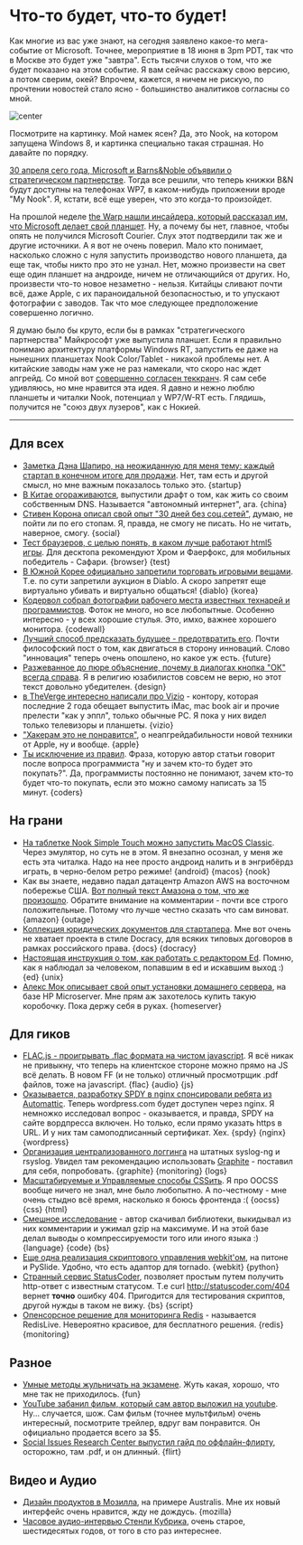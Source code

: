 # Что-то будет, что-то будет!

Как многие из вас уже знают, на сегодня заявлено какое-то мега-событие от Microsoft. Точнее, мероприятие в 18 июня в 3pm PDT, так что в Москве это будет уже "завтра". Есть тысячи слухов о том, что же будет показано на этом событие. Я вам сейчас расскажу свою версию, а потом сверим, окей? Впрочем, кажется, я ничем не рискую, по прочтении новостей стало ясно - большинство аналитиков согласны со мной.

![center](http://i.zdnet.com/blogs/windows-nook-tablet-new1.jpg)

Посмотрите на картинку. Мой намек ясен? Да, это Nook, на котором запущена Windows 8, и картинка специально такая страшная. Но давайте по порядку.

[30 апреля сего года, Microsoft и Barns&Noble объявили о стратегическом партнерстве](http://www.barnesandnobleinc.com/press_releases/4_30_12_bn_microsoft_strategic_partnership.html). Тогда все решили, что теперь книжки B&N будут доступны на телефонах WP7, в каком-нибудь приложении вроде "My Nook". Я, кстати, всё еще уверен, что это когда-то произойдет. 

На прошлой неделе [the Warp нашли инсайдера, который рассказал им, что Microsoft делает свой планшет](http://www.thewrap.com/media/article/microsoft-go-after-apple-new-tablet-says-insider-44271). Ну, а почему бы нет, главное, чтобы опять не получился Microsoft Courier. Слух этот подтвердили так же и другие источники. А я вот не очень поверил. Мало кто понимает, насколько сложно с нуля запустить производство нового планшета, да еще так, чтобы никто про это не узнал. Нет, можно произвести на свет еще один планшет на андроиде, ничем не отличающийся от других. Но, произвести что-то новое незаметно - нельзя. Китайцы сливают почти всё, даже Apple, с их параноидальной безопасностью, и то упускают фотографии с заводов. Так что мое следующее предположение совершенно логично.

Я думаю было бы круто, если бы в рамках "стратегического партнерства" Майкрософт уже выпустила планшет. Если я правильно понимаю архитектуру платформы Windows RT, запустить ее даже на нынешних планшетах Nook Color/Tablet - никакой проблемы нет. А китайские заводы нам уже не раз намекали, что скоро нас ждет апгрейд. Со мной вот [совершенно согласен теккранч](http://techcrunch.com/2012/06/17/ms-la/). Я сам себе удивляюсь, но мне нравится эта идея. Я давно и нежно люблю планшеты и читалки Nook, потенциал у WP7/W-RT есть. Глядишь, получится не "союз двух лузеров", как с Нокией.

-----

## Для всех
* [Заметка Дэна Шапиро, на неожиданную для меня тему: каждый стартап в конечном итоге для продажи](http://www.danshapiro.com/blog/2012/06/of-course-this-company-is-for-sale/). Нет, там есть и другой смысл, но мне важным показалось только это. {startup}
* [В Китае огораживаются](https://tools.ietf.org/html/draft-diao-aip-dns-00), выпустили драфт о том, как жить со своим собственным DNS. Называется "автономный интернет", ага. {china}
* [Стивен Корона описал свой опыт "30 дней без соц.сетей"](http://stevecorona.com/how-30-days-without-social-media-changed-my-life), думаю, не пойти ли по его стопам. Я, правда, не смогу не писать. Но не читать, наверное, смогу. {social}
* [Тест браузеров, с целью понять, в каком лучше работают html5 игры](http://www.scirra.com/tutorials/325/which-browser-is-best-for-html5-games). Для десктопа рекомендуют Хром и Фаерфокс, для мобильных победитель - Сафари. {browser} {test}
* [В Южной Корее официально запретили торговать игровыми вещами](http://www.incgamers.com/2012/06/south-korea-bans-virtual-item-trading-diablo-3-auction-house-dead/). Т.е. по сути запретили аукцион в Diablo. А скоро запретят еще виртуально убивать и виртуально общаться! {diablo} {korea}
* [Кодервол собрал фотографии рабочего места известных технарей и программистов](http://coderwall.com/p/gxjpna). Фоток не много, но все любопытные. Особенно интересно - у всех хорошие стулья. Это, имхо, важнее хорошего монитора. {codewall}
* [Лучший способ предсказать будущее - предотвратить его](http://confusedofcalcutta.com/2007/11/03/the-best-way-to-predict-the-future-is-to-prevent-it/). Почти философский пост о том, как двигаться в сторону инноваций. Слово "инновация" теперь очень опошлено, но какое уж есть. {future}
* [Разжеванное до пюре объяснение, почему в диалогах кнопка "ОК" всегда справа](http://uxmovement.com/buttons/why-ok-buttons-in-dialog-boxes-work-best-on-the-right/). Я в религию юзабилистов совсем не верю, но этот текст довольно убедителен. {design}
* [в TheVerge интересно написали про Vizio](http://www.theverge.com/2012/6/15/3076519/vizio-reboot-pc-american-hdtv-success-do-it-again) - контору, которая последние 2 года обещает выпустить iMac, mac book air и прочие прелести "как у эппл", только обычные PC. Я пока у них видел только телевизоры и планшеты. {vizio}
* ["Хакерам это не понравится"](http://nickchaves.com/post/hackers-gonna-hate), о неапгрейдабильности новой техники от Apple, ну и вообще. {apple}
* [Ты исключение из правил](https://zapier.com/blog/2012/06/17/you-are-exception-rule/). Фраза, которую автор статьи говорит после вопроса программиста "ну и зачем кто-то будет это покупать?". Да, программисты постоянно не понимают, зачем кто-то будет что-то покупать, если это можно самому написать за 15 минут. {coders}

## На грани
* [На таблетке Nook Simple Touch можно запустить MacOS Classic](http://www.theverge.com/2012/6/17/3091831/nook-simple-touch-hack-macintosh-classic-os). Через эмулятор, но суть не в этом. Я внезапно осознал, у меня же есть эта читалка. Надо на нее просто андроид налить и в энгрибёрдз играть, в черно-белом ретро режиме! {android} {macos} {nook}
* Как вы знаете, недавно падал датацентр Amazon AWS на восточном побережье США. [Вот полный текст Амазона о том, что же произошло](http://news.ycombinator.com/item?id=4123595). Обратите внимание на комментарии - почти все строго положительные. Потому что лучше честно сказать что сам виноват. {amazon} {outage}
* [Коллекция юридических документов для стартапера](https://www.docracy.com/doc/showalluserdocs?userId=10881). Мне вот очень не хватает проекта в стиле Docracy, для всяких типовых договоров в рамках российского права. {docs} {docracy}
* [Настоящая инструкция о том, как работать с редактором Ed](http://blog.sanctum.geek.nz/actually-using-ed/). Помню, как я наблюдал за человеком, попавшим в ed и искавшим выход :) {ed} {unix}
* [Алекс Мок описывает свой опыт установки домашнего сервера](http://mocko.org.uk/b/2012/06/17/how-i-store-my-1s-and-0s-zfs-bargain-hp-microserver-joy/), на базе HP Microserver. Мне прям аж захотелось купить такую коробочку. Пока держу себя в руках. {homeserver}

## Для гиков
* [FLAC.js - проигрывать .flac формата на чистом javascript](http://badassjs.com/post/25174050115/flac-js-aurora-and-the-future-of-web-audio). Я всё никак не привыкну, что теперь на клиентское стороне можно прямо на JS всё делать. В новом FF (и не только) отличный просмотрщик .pdf файлов, тоже на javascript. {flac} {audio} {js}
* [Оказывается, разработку SPDY в nginx спонсировали ребята из Automattic](http://barry.wordpress.com/2012/06/16/nginx-spdy-and-automattic/). Теперь wordpress.com будет доступен через nginx. Я немножко исследовал вопрос - оказывается, и правда, SPDY на сайте вордпресса включен. Но только, если прямо указать https в URL. И у них там самоподписанный сертификат. Хех. {spdy} {nginx} {wordpress}
* [Организация централизованного логгинга](http://divisionbyzero.net/article/2012/06/17/central-logging-with-open-source-software.html) на штатных syslog-ng и rsyslog. Увидел там рекомендацию использовать [Graphite](http://graphite.wikidot.com/) - поставил для себя, попробовать. {graphite} {monitoring} {logs}
* [Масштабируемые и Управляемые способы CSSить](http://cwebbdesign.tumblr.com/post/23666803241/scalable-and-maintainable-css-approaches). Я про OOCSS вообще ничего не знал, мне было любопытно. А по-честному - мне очень стыдно всё время, насколько я боюсь фронтенда :( {oocss} {css} {html}
* [Смешное исследование](http://blog.andrewcantino.com/blog/2012/06/15/compressing-code/) - автор скачивал библиотеки, выкидывал из них комментарии и ужимал gzip на максимуме. И на этой базе делал выводы о компрессируемости того или иного языка :) {language} {code} {bs}
* [Еще одна реализация скриптового управления webkit'ом](http://jeanphix.me/Ghost.py/), на питоне и PySlide. Удобно, что есть адаптор для tornado. {webkit} {python}
* [Странный сервис StatusCoder](https://statuscoder.com/), позволяет простым путем получить http-ответ с известным статусом. Т.е curl http://statuscoder.com/404 вернет **точно** ошибку 404. Пригодится для тестирования скриптов, другой нужды в таком не вижу. {bs} {script}
* [Опенсорсное решение для мониторинга Redis](https://github.com/kumarnitin/RedisLive#readme) - называется RedisLive. Невероятно красивое, для бесплатного решения. {redis} {monitoring}

## Разное
* [Умные методы жульничать на экзамене](http://boingboing.net/2012/06/11/students-assigned-to-cheat-on.html). Жуть какая, хорошо, что мне так не приходилось. {fun}
* [YouTube забанил фильм, который сам автор выложил на youtube](http://www.mdotstrange.com/2012/06/youtube-claims-i-dont-own-my-own-film.html). Ну... случается, шож. Сам фильм (точнее мультфильм) очень интересный, посмотрите трейлер, вдруг вам понравится. Он официально продается всего за $5.
* [Social Issues Research Center выпустил гайд по оффлайн-флирту](http://www.sirc.org/publik/flirt.pdf), осторожно, там .pdf, и он длинный. {flirt}

## Видео и Аудио
* [Дизайн продуктов в Мозилла](https://air.mozilla.org/product-design-at-mozilla/), на примере Australis. Мне их новый интерфейс очень нравится, жду не дождусь. {mozilla}
* [Часовое аудио-интервью Стенли Кубрика](http://www.openculture.com/2012/06/rare_1960s_audio_stanley_kubricks_interview_with_ithe_new_yorkeri.html), очень старое, шестидесятых годов, от того в сто раз интереснее.